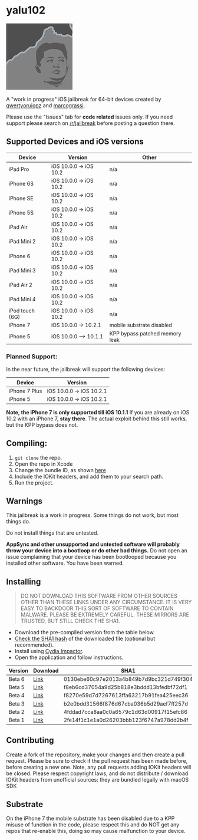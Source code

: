 # yalu102

![Yalu logo](https://github.com/kpwn/yalu102/blob/master/yalu102/Assets.xcassets/AppIcon.appiconset/AppIcon60x60@3x.png?raw=true)

A "work in progress" iOS jailbreak for 64-bit devices created by [qwertyoruiopz](https://twitter.com/qwertyoruiopz) and [marcograssi](marcograss).

Please use the "Issues" tab for **code related** issues only. If you need support please search on [/r/jailbreak](https://reddit.com/r/jailbreak) before posting a question there.

## Supported Devices and iOS versions

| Device | Version | Other |
|---------|----------|---------|
| iPad Pro  | iOS 10.0.0 -> iOS 10.2 | n/a |
| iPhone 6S  | iOS 10.0.0 -> iOS 10.2 | n/a |
| iPhone SE  | iOS 10.0.0 -> iOS 10.2 | n/a |
| iPhone 5S  | iOS 10.0.0 -> iOS 10.2 | n/a |
| iPad Air| iOS 10.0.0 -> iOS 10.2 | n/a |
| iPad Mini 2| iOS 10.0.0 -> iOS 10.2 | n/a |
| iPhone 6  | iOS 10.0.0 -> iOS 10.2 | n/a |
| iPad Mini 3| iOS 10.0.0 -> iOS 10.2 | n/a |
| iPad Air 2| iOS 10.0.0 -> iOS 10.2 | n/a |
| iPad Mini 4 | iOS 10.0.0 -> iOS 10.2 | n/a |
| iPod touch (6G)  | iOS 10.0.0 -> iOS 10.2 | n/a |
| iPhone 7 | iOS 10.0.0 -> 10.2.1 | mobile substrate disabled |
| iPhone 5 | iOS 10.0.0 —> 10.1.1 | KPP bypass patched memory leak |

### Planned Support:

In the near future, the jailbreak will support the following devices:

| Device | Version |
|---------|----------|
| iPhone 7 Plus  | iOS 10.0.0 -> iOS 10.2.1 |
| iPhone 5 | iOS 10.0.0 -> iOS 10.2.1 | 

**Note, the iPhone 7 is only supported till iOS 10.1.1**
If you are already on iOS 10.2 with an iPhone 7, **stay there**. The actual exploit behind this still works, but the KPP bypass does not.

## Compiling:

1. `git clone` the repo.
2. Open the repo in Xcode
3. Change the bundle ID, as shown [here](https://www.reddit.com/r/sideloaded/wiki/how-to-sideload#wiki_changing_the_bundle_identifier_and_team)
4. Include the IOKit headers, and add them to your search path.
5. Run the project.

## Warnings

This jailbreak is a work in progress. Some things do not work, but most things do.

Do not install things that are untested.

**AppSync and other unsupported and untested software will probably throw your device into a bootloop or do other bad things.** Do not open an issue complaining that your device has been bootlooped because you installed other software. You have been warned.

## Installing

> DO NOT DOWNLOAD THIS SOFTWARE FROM OTHER SOURCES OTHER THAN THESE LINKS UNDER ANY CIRCUMSTANCE. IT IS VERY EASY TO BACKDOOR THIS SORT OF SOFTWARE TO CONTAIN MALWARE. PLEASE BE EXTREMELY CAREFUL. THESE MIRRORS ARE TRUSTED, BUT STILL CHECK THE SHA1.

* Download the pre-compiled version from the table below.
* [Check the SHA1 hash](http://onlinemd5.com) of the downloaded file (optional but recommended).
* Install using [Cydia Impactor](http://www.cydiaimpactor.com/).
* Open the application and follow instructions.


| Version | Download | SHA1 |
|---------|----------|------|
| Beta 6  | [Link](https://yalu.qwertyoruiop.com/yalu102_beta6.ipa) | 0130ebe60c97e2013a4b849b7d9bc321d749f304  |
| Beta 5  | [Link](https://yalu.qwertyoruiop.com/yalu102_beta5.ipa) | f8eb6cd37054a9d25b818e3bddd13bfedbf72df1  |
| Beta 4  | [Link](https://yalu.qwertyoruiop.com/yalu102_beta4.ipa) | f8270e59d7d7267613ffa63217b91fea425eec36  |
| Beta 3  | [Link](https://yalu.qwertyoruiop.com/yalu102_beta3.ipa) | b2e0bdd31566f876d67cba036b5d29aef7ff257d  |
| Beta 2  | [Link](https://yalu.qwertyoruiop.com/yalu102_beta.ipa) | 4fddad7cca8aa0c0a6579c1d63d00917f15efc86  |
| Beta 1  | [Link](https://yalu.qwertyoruiop.com/yalu102_alpha.ipa) | 2fe14f1c1e1a0d26203bbb123f6747a978dd2b4f  |

## Contributing

Create a fork of the repository, make your changes and then create a pull request.
Please be sure to check if the pull request has been made before, before creating a new one. Note, any pull requests adding IOKit headers will be closed. Please respect copyright laws, and do not distribute / download IOKit headers from unofficial sources: they are bundled legally with macOS SDK

## Substrate

On the iPhone 7 the mobile substrate has been disabled due to a KPP misuse of function in the code, please respect this and do NOT get any repos that re-enable this, doing so may cause malfunction to your device. 